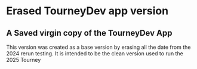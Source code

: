 # Erased TourneyDev app version
## A Saved virgin copy of the TourneyDev App

This version was created as a base version by erasing all the date from the 2024 rerun testing.
It is intended to be the clean version used to run the 2025 Tourney